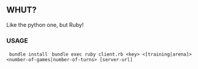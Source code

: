 ## WHUT? ##

Like the python one, but Ruby!

### USAGE ###

` bundle install`
` bundle exec ruby client.rb <key> <[training|arena]> <number-of-games|number-of-turns> [server-url]`
